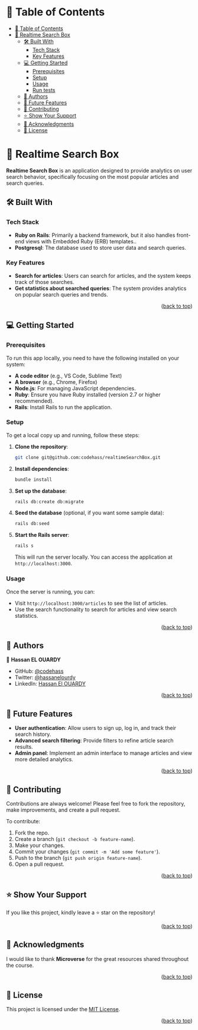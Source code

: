 <!-- TABLE OF CONTENTS -->

# 📗 Table of Contents

- [📗 Table of Contents](#-table-of-contents)
- [📖 Realtime Search Box](#-realtime-search-box-)
  - [🛠 Built With](#-built-with-)
    - [Tech Stack](#tech-stack-)
    - [Key Features](#key-features-)
  - [💻 Getting Started](#-getting-started-)
    - [Prerequisites](#prerequisites)
    - [Setup](#setup)
    - [Usage](#usage)
    - [Run tests](#run-tests)
  - [👥 Authors](#-authors-)
  - [🔭 Future Features](#-future-features-)
  - [🤝 Contributing](#-contributing-)
  - [⭐️ Show Your Support](#️-show-your-support-)
  - [🙏 Acknowledgments](#-acknowledgments-)
  - [📝 License](#-license-)

<!-- PROJECT DESCRIPTION -->

# 📖 Realtime Search Box <a name="about-project"></a>

**Realtime Search Box** is an application designed to provide analytics on user search behavior, specifically focusing on the most popular articles and search queries.

## 🛠 Built With <a name="built-with"></a>

### Tech Stack <a name="tech-stack"></a>
  - **Ruby on Rails**: Primarily a backend framework, but it also handles front-end views with Embedded Ruby (ERB) templates..
  - **Postgresql**: The database used to store user data and search queries.

### Key Features <a name="key-features"></a>
- **Search for articles**: Users can search for articles, and the system keeps track of those searches.
- **Get statistics about searched queries**: The system provides analytics on popular search queries and trends.

<p align="right">(<a href="#readme-top">back to top</a>)</p>

<!-- GETTING STARTED -->

## 💻 Getting Started <a name="getting-started"></a>

### Prerequisites

To run this app locally, you need to have the following installed on your system:

- **A code editor** (e.g., VS Code, Sublime Text)
- **A browser** (e.g., Chrome, Firefox)
- **Node.js**: For managing JavaScript dependencies.
- **Ruby**: Ensure you have Ruby installed (version 2.7 or higher recommended).
- **Rails**: Install Rails to run the application.

### Setup

To get a local copy up and running, follow these steps:

1. **Clone the repository**:
    ```bash
    git clone git@github.com:codehass/realtimeSearchBox.git
    ```

2. **Install dependencies**:
    ```bash
    bundle install
    ```

3. **Set up the database**:
    ```bash
    rails db:create db:migrate
    ```

4. **Seed the database** (optional, if you want some sample data):
    ```bash
    rails db:seed
    ```

5. **Start the Rails server**:
    ```bash
    rails s
    ```

    This will run the server locally. You can access the application at `http://localhost:3000`.

### Usage

Once the server is running, you can:
- Visit `http://localhost:3000/articles` to see the list of articles.
- Use the search functionality to search for articles and view search statistics.

<p align="right">(<a href="#readme-top">back to top</a>)</p>

## 👥 Authors <a name="authors"></a>

👤 **Hassan EL OUARDY**

- GitHub: [@codehass](https://github.com/codehass)
- Twitter: [@hassanelourdy](https://twitter.com/hassanelourdy)
- LinkedIn: [Hassan El OUARDY](https://www.linkedin.com/in/hassan-el-ouardy-360b99169/)

<p align="right">(<a href="#readme-top">back to top</a>)</p>

<!-- FUTURE FEATURES -->

## 🔭 Future Features <a name="future-features"></a>
- **User authentication**: Allow users to sign up, log in, and track their search history.
- **Advanced search filtering**: Provide filters to refine article search results.
- **Admin panel**: Implement an admin interface to manage articles and view more detailed analytics.

<p align="right">(<a href="#readme-top">back to top</a>)</p>

<!-- CONTRIBUTING -->

## 🤝 Contributing <a name="contributing"></a>

Contributions are always welcome! Please feel free to fork the repository, make improvements, and create a pull request. 

To contribute:
1. Fork the repo.
2. Create a branch (`git checkout -b feature-name`).
3. Make your changes.
4. Commit your changes (`git commit -m 'Add some feature'`).
5. Push to the branch (`git push origin feature-name`).
6. Open a pull request.

<p align="right">(<a href="#readme-top">back to top</a>)</p>

## ⭐️ Show Your Support <a name="support"></a>

If you like this project, kindly leave a ⭐ star on the repository!

<p align="right">(<a href="#readme-top">back to top</a>)</p>

## 🙏 Acknowledgments <a name="acknowledgments"></a>

I would like to thank **Microverse** for the great resources shared throughout the course.

<p align="right">(<a href="#readme-top">back to top</a>)</p>

## 📝 License <a name="license"></a>

This project is licensed under the [MIT License](./LICENSE).

<p align="right">(<a href="#readme-top">back to top</a>)</p>

